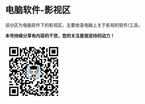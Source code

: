 # 电脑软件-影视区

该分区为电脑软件下的影视区，主要收录电脑上关于影视的软件/工具。

**本号持续分享有内容的干货，您的关注是我坚持的动力！**

<img src="./../../../_assets/clip_image002.jpg" alt="img" style="zoom:33%;" />

